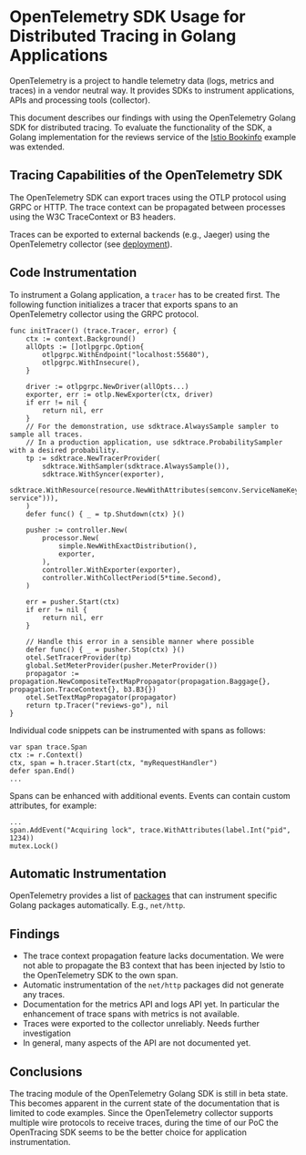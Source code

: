 # OpenTelemetry SDK Usage for Distributed Tracing in Golang Applications

OpenTelemetry is a project to handle telemetry data (logs, metrics and traces) in a vendor neutral way. It provides SDKs to instrument applications, APIs and processing tools (collector).

This document describes our findings with using the OpenTelemetry Golang SDK for distributed tracing. To evaluate the functionality of the SDK, a Golang implementation for the reviews service of the [Istio Bookinfo](https://istio.io/latest/docs/examples/bookinfo/) example was extended.

## Tracing Capabilities of the OpenTelemetry SDK

The OpenTelemetry SDK can export traces using the OTLP protocol using GRPC or HTTP. The trace context can be propagated between processes using the W3C TraceContext or B3 headers.

Traces can be exported to external backends (e.g., Jaeger) using the OpenTelemetry collector (see [deployment](deployment-tracing.md)).

## Code Instrumentation

To instrument a Golang application, a `tracer` has to be created first. The following function initializes a tracer that exports spans to an OpenTelemetry collector using the GRPC protocol.

```
func initTracer() (trace.Tracer, error) {
	ctx := context.Background()
	allOpts := []otlpgrpc.Option{
		otlpgrpc.WithEndpoint("localhost:55680"),
		otlpgrpc.WithInsecure(),
	}

	driver := otlpgrpc.NewDriver(allOpts...)
	exporter, err := otlp.NewExporter(ctx, driver)
	if err != nil {
		return nil, err
	}
	// For the demonstration, use sdktrace.AlwaysSample sampler to sample all traces.
	// In a production application, use sdktrace.ProbabilitySampler with a desired probability.
	tp := sdktrace.NewTracerProvider(
		sdktrace.WithSampler(sdktrace.AlwaysSample()),
		sdktrace.WithSyncer(exporter),
		sdktrace.WithResource(resource.NewWithAttributes(semconv.ServiceNameKey.String("my-service"))),
	)
	defer func() { _ = tp.Shutdown(ctx) }()

	pusher := controller.New(
		processor.New(
			simple.NewWithExactDistribution(),
			exporter,
		),
		controller.WithExporter(exporter),
		controller.WithCollectPeriod(5*time.Second),
	)

	err = pusher.Start(ctx)
	if err != nil {
		return nil, err
	}

	// Handle this error in a sensible manner where possible
	defer func() { _ = pusher.Stop(ctx) }()
	otel.SetTracerProvider(tp)
	global.SetMeterProvider(pusher.MeterProvider())
	propagator := propagation.NewCompositeTextMapPropagator(propagation.Baggage{}, propagation.TraceContext{}, b3.B3{})
	otel.SetTextMapPropagator(propagator)
	return tp.Tracer("reviews-go"), nil
}
```

Individual code snippets can be instrumented with spans as follows:

```
var span trace.Span
ctx := r.Context()
ctx, span = h.tracer.Start(ctx, "myRequestHandler")
defer span.End()
...
```

Spans can be enhanced with additional events. Events can contain custom attributes, for example:

```
...
span.AddEvent("Acquiring lock", trace.WithAttributes(label.Int("pid", 1234))
mutex.Lock()
```

## Automatic Instrumentation

OpenTelemetry provides a list of [packages](https://github.com/open-telemetry/opentelemetry-go-contrib/tree/main/instrumentation) that can instrument specific Golang packages automatically. E.g., `net/http`.

## Findings

* The trace context propagation feature lacks documentation. We were not able to propagate the B3 context that has been injected by Istio to the OpenTelemetry SDK to the own span.
* Automatic instrumentation of the `net/http` packages did not generate any traces.
* Documentation for the metrics API and logs API yet. In particular the enhancement of trace spans with metrics is not available.
* Traces were exported to the collector unreliably. Needs further investigation
* In general, many aspects of the API are not documented yet.

## Conclusions

The tracing module of the OpenTelemetry Golang SDK is still in beta state. This becomes apparent in the current state of the documentation that is limited to code examples. Since the OpenTelemetry collector supports multiple wire protocols to receive traces, during the time of our PoC the OpenTracing SDK seems to be the better choice for application instrumentation.

